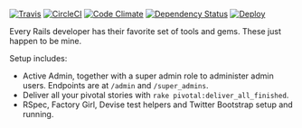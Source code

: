 [![Travis](https://travis-ci.org/tansengming/rails-base.png?branch=develop)](https://travis-ci.org/tansengming/rails-base)
[![CircleCI](https://circleci.com/gh/tansengming/rails-base.svg?style=svg)](https://circleci.com/gh/tansengming/rails-base)
[![Code Climate](https://codeclimate.com/github/tansengming/rails-base.png)](https://codeclimate.com/github/tansengming/rails-base)
[![Dependency Status](https://gemnasium.com/tansengming/rails-base.png)](https://gemnasium.com/tansengming/rails-base)
[![Deploy](https://www.herokucdn.com/deploy/button.png)](https://heroku.com/deploy?template=https://github.com/tansengming/rails-base/tree/develop)

Every Rails developer has their favorite set of tools and gems. These just happen to be mine.

Setup includes:

- Active Admin, together with a super admin role to administer admin users. Endpoints are at  `/admin` and `/super_admins`.
- Deliver all your pivotal stories with `rake pivotal:deliver_all_finished`.
- RSpec, Factory Girl, Devise test helpers and Twitter Bootstrap setup and running.